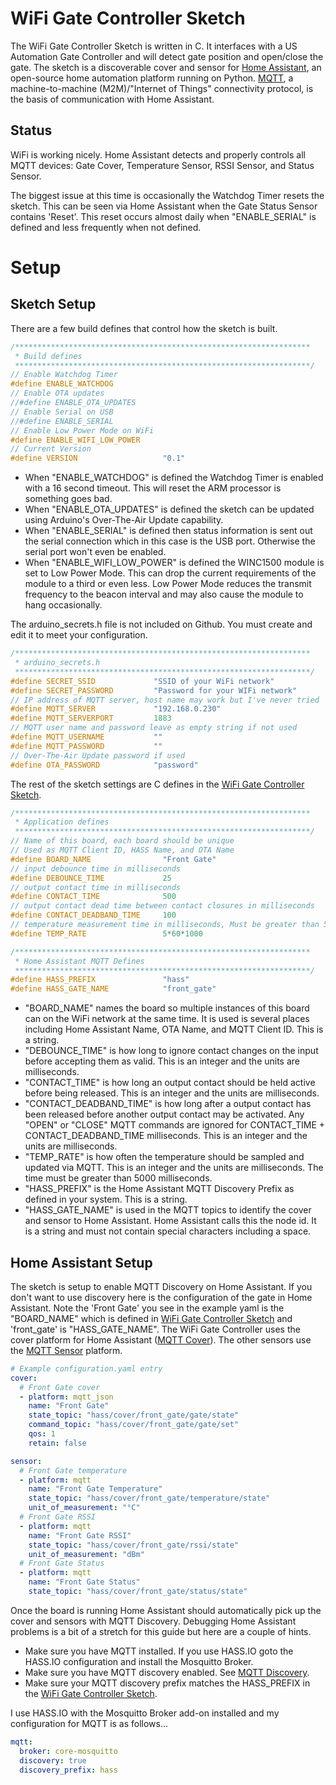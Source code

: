 # WiFi Gate Controller Sketch
The WiFi Gate Controller Sketch is written in C. It interfaces with a US Automation Gate Controller and will detect gate position and open/close the gate. The sketch is a discoverable cover and sensor for [Home Assistant](https://home-assistant.io/), an open-source home automation platform running on Python. [MQTT](http://mqtt.org/), a machine-to-machine (M2M)/"Internet of Things" connectivity protocol, is the basis of communication with Home Assistant.

## Status
WiFi is working nicely. Home Assistant detects and properly controls all MQTT devices: Gate Cover, Temperature Sensor, RSSI Sensor, and Status Sensor.

The biggest issue at this time is occasionally the Watchdog Timer resets the sketch. This can be seen via Home Assistant when the Gate Status Sensor contains 'Reset'. This reset occurs almost daily when "ENABLE_SERIAL" is defined and less frequently when not defined.

# Setup
## Sketch Setup
There are a few build defines that control how the sketch is built.

```c
/******************************************************************
 * Build defines
 ******************************************************************/
// Enable Watchdog Timer
#define ENABLE_WATCHDOG
// Enable OTA updates
//#define ENABLE_OTA_UPDATES
// Enable Serial on USB
//#define ENABLE_SERIAL
// Enable Low Power Mode on WiFi
#define ENABLE_WIFI_LOW_POWER
// Current Version
#define VERSION                   "0.1"
```

* When "ENABLE_WATCHDOG" is defined the Watchdog Timer is enabled with a 16 second timeout. This will reset the ARM processor is something goes bad.
* When "ENABLE_OTA_UPDATES" is defined the sketch can be updated using Arduino's Over-The-Air Update capability.
* When "ENABLE_SERIAL" is defined then status information is sent out the serial connection which in this case is the USB port. Otherwise the serial port won't even be enabled.
* When "ENABLE_WIFI_LOW_POWER" is defined the WINC1500 module is set to Low Power Mode. This can drop the current requirements of the module to a third or even less. Low Power Mode reduces the transmit frequency to the beacon interval and may also cause the module to hang occasionally.

The arduino_secrets.h file is not included on Github. You must create and edit it to meet your configuration.

```c
/******************************************************************
 * arduino_secrets.h
 ******************************************************************/
#define SECRET_SSID             "SSID of your WiFi network"
#define SECRET_PASSWORD         "Password for your WIFi network"
// IP address of MQTT server, host name may work but I've never tried
#define MQTT_SERVER             "192.168.0.230"
#define MQTT_SERVERPORT         1883
// MQTT user name and password leave as empty string if not used
#define MQTT_USERNAME           ""
#define MQTT_PASSWORD           ""
// Over-The-Air Update password if used
#define OTA_PASSWORD            "password"
```

The rest of the sketch settings are C defines in the [WiFi Gate Controller Sketch](WiFi_Gate_Controller/WiFi_Gate_Controller.ino).

```c
/******************************************************************
 * Application defines
 ******************************************************************/
// Name of this board, each board should be unique
// Used as MQTT Client ID, HASS Name, and OTA Name
#define BOARD_NAME                "Front Gate"
// input debounce time in milliseconds
#define DEBOUNCE_TIME             25
// output contact time in milliseconds
#define CONTACT_TIME              500
// output contact dead time between contact closures in milliseconds
#define CONTACT_DEADBAND_TIME     100
// temperature measurement time in milliseconds, Must be greater than 5 seconds
#define TEMP_RATE                 5*60*1000

/******************************************************************
 * Home Assistant MQTT Defines
 ******************************************************************/
#define HASS_PREFIX               "hass"
#define HASS_GATE_NAME            "front_gate"
```
* "BOARD_NAME" names the board so multiple instances of this board can on the WiFi network at the same time. It is used is several places including Home Assistant Name, OTA Name, and MQTT Client ID. This is a string.
* "DEBOUNCE_TIME" is how long to ignore contact changes on the input before accepting them as valid. This is an integer and the units are milliseconds.
* "CONTACT_TIME" is how long an output contact should be held active before being released. This is an integer and the units are milliseconds.
* "CONTACT_DEADBAND_TIME" is how long after a output contact has been released before another output contact may be activated. Any "OPEN" or "CLOSE" MQTT commands are ignored for CONTACT_TIME + CONTACT_DEADBAND_TIME milliseconds. This is an integer and the units are milliseconds.
* "TEMP_RATE" is how often the temperature should be sampled and updated via MQTT.  This is an integer and the units are milliseconds. The time must be greater than 5000 milliseconds.
* "HASS_PREFIX" is the Home Assistant MQTT Discovery Prefix as defined in your system. This is a string.
* "HASS_GATE_NAME" is used in the MQTT topics to identify the cover and sensor to Home Assistant. Home Assistant calls this the node id. It is a string and must not contain special characters including a space.

## Home Assistant Setup
The sketch is setup to enable MQTT Discovery on Home Assistant. If you don't want to use discovery here is the configuration of the gate in Home Assistant. Note the 'Front Gate' you see in the example yaml is the "BOARD_NAME" which is defined in [WiFi Gate Controller Sketch](WiFi_Gate_Controller/WiFi_Gate_Controller.ino) and 'front_gate' is "HASS_GATE_NAME". The WiFi Gate Controller uses the cover platform for Home Assistant ([MQTT Cover](https://www.home-assistant.io/components/cover.mqtt/)). The other sensors use the [MQTT Sensor](https://home-assistant.io/components/sensor.mqtt/) platform.

```yaml
# Example configuration.yaml entry
cover:
  # Front Gate cover
  - platform: mqtt_json
    name: "Front Gate"
    state_topic: "hass/cover/front_gate/gate/state"
    command_topic: "hass/cover/front_gate/gate/set"
    qos: 1
    retain: false

sensor:
  # Front Gate temperature
  - platform: mqtt
    name: "Front Gate Temperature"
    state_topic: "hass/cover/front_gate/temperature/state"
    unit_of_measurement: "°C"
  # Front Gate RSSI
  - platform: mqtt
    name: "Front Gate RSSI"
    state_topic: "hass/cover/front_gate/rssi/state"
    unit_of_measurement: "dBm"
  # Front Gate Status
  - platform: mqtt
    name: "Front Gate Status"
    state_topic: "hass/cover/front_gate/status/state"
```

Once the board is running Home Assistant should automatically pick up the cover and sensors with MQTT Discovery. Debugging Home Assistant problems is a bit of a stretch for this guide but here are a couple of hints.

* Make sure you have MQTT installed. If you use HASS.IO goto the HASS.IO configuration and install the Mosquitto Broker.
* Make sure you have MQTT discovery enabled. See [MQTT Discovery](https://home-assistant.io/docs/mqtt/discovery/).
* Make sure your MQTT discovery prefix matches the HASS_PREFIX in the [WiFi Gate Controller Sketch](WiFi_Gate_Controller/WiFi_Gate_Controller.ino).

I use HASS.IO with the Mosquitto Broker add-on installed and my configuration for MQTT is as follows...
```yaml
mqtt:
  broker: core-mosquitto
  discovery: true
  discovery_prefix: hass

```
